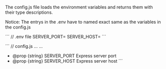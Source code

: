 The config.js file loads the environment variables and returns them with their type descriptions.

Notice: The entrys in the .env have to named exact same as the variables in the config.js



´´´ 
// .env file
SERVER_PORT=
SERVER_HOST=
´´´

´´´
// config.js
...
...
 * @prop {string} SERVER_PORT Express server port
 * @prop {string} SERVER_HOST Express server host
´´´
